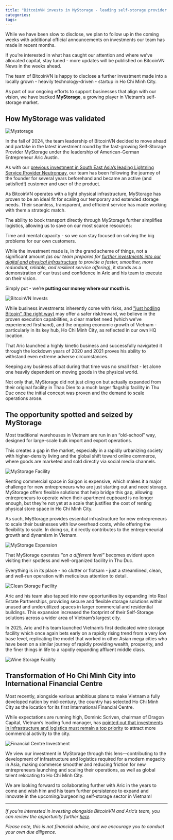 ```yaml
---
title: "BitcoinVN invests in MyStorage - leading self-storage provider in HCMC, Vietnam"
categories:
tags:
---
```


While we have been slow to disclose, we plan to follow up in the coming weeks with additional official announcements on investments our team has made in recent months.

If you’re interested in what has caught our attention and where we’ve allocated capital, stay tuned - more updates will be published on BitcoinVN News in the weeks ahead.

The team of BitcoinVN is happy to disclose a further investment made into a locally grown - heavily technology-driven - startup in Ho Chi Minh City.

As part of our ongoing efforts to support businesses that align with our vision, we have backed **MyStorage**, a growing player in Vietnam’s self-storage market.

## **How MyStorage was validated**

![Mystorage](https://bitcoinvn.io/news/wp-content/uploads/2025/03/BitcoinVN-invests-MyStorage-7.jpg)

In the fall of 2024, the team leadership of BitcoinVN decided to move ahead and partake in the latest investment round by the fast-growing Self-Storage Provider MyStorage under the leadership of American-German Entrepreneur Aric Austin.

As with our [previous investment in South East Asia’s leading Lightning Service Provider Neutronpay](https://bitcoinvn.io/news/why-we-invested-into-neutronpay/), our team has been following the journey of the founder for several years beforehand and became an active (and satisfied!) customer and user of the product.

As BitcoinVN operates with a light physical infrastructure, MyStorage has proven to be an ideal fit for scaling our temporary and extended storage needs. Their seamless, transparent, and efficient service has made working with them a strategic match.

The ability to book transport directly through MyStorage further simplifies logistics, allowing us to save on our most scarce resources:

Time and mental capacity - so we can stay focused on solving the big problems for our own customers.

While the investment made is, in the grand scheme of things, not a significant amount _(as our team prepares for [further investments into our digital and physical infrastructure](https://x.com/Bitcoin_Vietnam/status/1874006696915591643) to provide a faster, smoother, more redundant, reliable, and resilient service offering)_, it stands as a demonstration of our trust and confidence in Aric and his team to execute on their vision.

Simply put - we’re **putting our money where our mouth is**.

![BitcoinVN Invests](https://bitcoinvn.io/news/wp-content/uploads/2025/03/BitcoinVN-invests-MyStorage-4.jpg)

While business investments inherently come with risks, and ["just hodling Bitcoin" (the right way)](http://bitcoinvn.io/custody) may offer a safer risk/reward, we believe in the proven execution capabilities, a clear market need (which we’ve experienced firsthand), and the ongoing economic growth of Vietnam - particularly in its key hub, Ho Chi Minh City, as reflected in our own HQ location.

That Aric launched a highly kinetic business and successfully navigated it through the lockdown years of 2020 and 2021 proves his ability to withstand even extreme adverse circumstances.

Keeping any business afloat during that time was no small feat - let alone one heavily dependent on moving goods in the physical world.

Not only that, MyStorage did not just cling on but actually expanded from their original facility in Thao Dien to a much larger flagship facility in Thu Duc once the initial concept was proven and the demand to scale operations arose.

## **The opportunity spotted and seized by MyStorage**

Most traditional warehouses in Vietnam are run in an “old-school” way, designed for large-scale bulk import and export operations.

This creates a gap in the market, especially in a rapidly urbanizing society with higher-density living and the global shift toward online commerce, where goods are marketed and sold directly via social media channels.

![MyStorage Facility](https://bitcoinvn.io/news/wp-content/uploads/2025/03/BitcoinVN-invests-MyStorage-3.jpg)

Renting commercial space in Saigon is expensive, which makes it a major challenge for new entrepreneurs who are just starting out and need storage. MyStorage offers flexible solutions that help bridge this gap, allowing entrepreneurs to operate when their apartment cupboard is no longer enough, but they’re not yet at a scale that justifies the cost of renting physical store space in Ho Chi Minh City.

As such, MyStorage provides essential infrastructure for new entrepreneurs to scale their businesses with low overhead costs, while offering the flexibility to scale. In doing so, it directly contributes to the entrepreneurial growth and dynamism in Vietnam.

![MyStorage Expansion](https://bitcoinvn.io/news/wp-content/uploads/2025/03/BitcoinVN-invests-MyStorage-10-1.jpg)

That MyStorage operates _"on a different level"_ becomes evident upon visiting their spotless and well-organized facility in Thu Duc.

Everything is in its place - no clutter or flotsam - just a streamlined, clean, and well-run operation with meticulous attention to detail.

![Clean Storage Facility](https://bitcoinvn.io/news/wp-content/uploads/2025/03/BitcoinVN-invests-MyStorage-8.jpg)

Aric and his team also tapped into new opportunities by expanding into Real Estate Partnerships, providing secure and flexible storage solutions within unused and underutilized spaces in larger commercial and residential buildings. This expansion increased the footprint of their Self-Storage solutions across a wider area of Vietnam’s largest city.

In 2025, Aric and his team launched Vietnam’s first dedicated wine storage facility which once again bets early on a rapidly rising trend from a very low base level, replicating the model that worked in other Asian mega cities who have been on a similar journey of rapidly providing wealth, prosperity, and the finer things in life to a rapidly expanding affluent middle class.

![Wine Storage Facility](https://bitcoinvn.io/news/wp-content/uploads/2025/03/BitcoinVN-invests-MyStorage-5.jpg)

## **Transformation of Ho Chi Minh City into International Financial Centre**

Most recently, alongside various ambitious plans to make Vietnam a fully developed nation by mid-century, the country has selected Ho Chi Minh City as the location for its first International Financial Centre.

While expectations are running high, Dominic Scriven, chairman of Dragon Capital, Vietnam’s leading fund manager, has [pointed out that investments in infrastructure and logistics must remain a top priority](https://tuoitre.vn/chu-tich-dragon-capital-manh-dat-co-nhieu-giao-dich-lam-an-trung-tam-tai-chinh-se-hinh-thanh-20250113160557136.htm) to attract more commercial activity to the city.

![Financial Centre Investment](https://bitcoinvn.io/news/wp-content/uploads/2025/03/BitcoinVN-invests-MyStorage-6.jpg)

We view our investment in MyStorage through this lens—contributing to the development of infrastructure and logistics required for a modern megacity in Asia, making commerce smoother and reducing friction for new entrepreneurs launching and scaling their operations, as well as global talent relocating to Ho Chi Minh City.

We are looking forward to collaborating further with Aric in the years to come and wish him and his team further persistence to expand and innovate in the upcoming/burgeoning self-storage sector in Vietnam!

---

_If you're interested in investing alongside BitcoinVN and Aric’s team, you can review the opportunity further [here](https://www.mystorage.vn/investment/)._

_Please note, this is not financial advice, and we encourage you to conduct your own due diligence._
